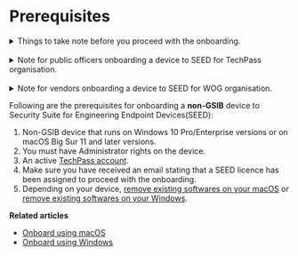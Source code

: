 # Prerequisites
<div class="warn">

<details>
<summary>Things to take note before you proceed with the onboarding.</summary>

  - After you complete the onboarding process, you will receive an email confirming your successful onboarding to SEED and your device will be automatically renamed and restarted.

  - After the automatic restart, macOS users will be prompted to reset their password to enforce a strong password policy.

  - If a device onboarded to SEED is compromised or lost, the respective agency may remotely wipe the device, including any personal information.


</details>
<br>

<details>
<summary>Note for public officers onboarding a device to SEED for TechPass organisation.</summary>

If you are a public officer who wants to onboard a device to SEED for TechPass organisation:

1. Get a vendor TechPass account.

2. If this device was already onboarded in to SEED, offboard it from SEED using your public officer TechPass account.

3. Onboard your device to SEED using your vendor TechPass account.

</details>
<br>

<details>
<summary>Note for vendors onboarding a device to SEED for WOG organisation.</summary>

If you are a vendor who wants to onboard a device to SEED for WOG organisation:

1. Get a public officer TechPass account.
2. If this device was already onboarded in to SEED, offboard it from SEED using your vendor TechPass account.
3. Onboard your device to SEED using your public officer TechPass account.

</details>
</div>


Following are the prerequisites for onboarding a **non-GSIB** device to Security Suite for Engineering Endpoint Devices(SEED):

1. Non-GSIB device that runs on Windows 10 Pro/Enterprise versions or on macOS Big Sur 11 and later versions.
2. You must have Administrator rights on the device.
3. An active [TechPass account](https://docs.developer.tech.gov.sg/docs/techpass-user-guide/#/). 
4. Make sure you have received an email stating that a SEED licence has been assigned to proceed with the onboarding.
5. Depending on your device, [remove existing softwares on your macOS](seed-pre-onboarding-clean-up-instructions-for-macos) or [remove existing softwares on your Windows](seed-pre-onboarding-clean-up-instructions-for-windows).

**Related articles**
- [Onboard using macOS](seed-onboarding-instructions-for-macos)
- [Onboard using Windows](seed-onboarding-instructions-windows)
